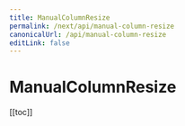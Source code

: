 ```yaml
---
title: ManualColumnResize
permalink: /next/api/manual-column-resize
canonicalUrl: /api/manual-column-resize
editLink: false
---
```


# ManualColumnResize

[[toc]]

